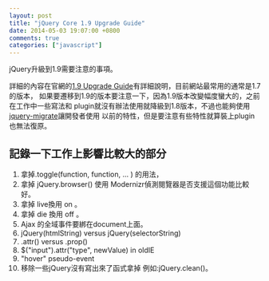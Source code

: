 ```yaml
---
layout: post
title: "jQuery Core 1.9 Upgrade Guide"
date: 2014-05-03 19:07:00 +0800
comments: true
categories: ["javascript"]
---
```

jQuery升級到1.9需要注意的事項。
<!-- more -->

詳細的內容在官網的[1.9 Upgrade Guide]有詳細說明，目前網站最常用的通常是1.7的版本，
如果要遷移到1.9的版本要注意一下，因為1.9版本改變幅度蠻大的，之前在工作中一些寫法和
plugin就沒有辦法使用就降級到1.8版本，不過也能夠使用[jquery-migrate]讓開發者使用
以前的特性，但是要注意有些特性就算裝上plugin也無法復原。

## 記錄一下工作上影響比較大的部分

1. 拿掉.toggle(function, function, ... ) 的用法，
2. 拿掉 jQuery.browser() 使用 Modernizr偵測閱覽器是否支援這個功能比較好。
3. 拿掉 live換用 on 。
4. 拿掉 die 換用 off 。
5. Ajax 的全域事件要綁在document上面。
6. jQuery(htmlString) versus jQuery(selectorString)
7. .attr() versus .prop()
8. $("input").attr("type", newValue) in oldIE
9. "hover" pseudo-event
10. 移除一些jQuery沒有寫出來了函式拿掉 例如:jQuery.clean()。 


[1.9 Upgrade Guide]: http://jquery.com/upgrade-guide/1.9/
[jquery-migrate]: https://github.com/jquery/jquery-migrate